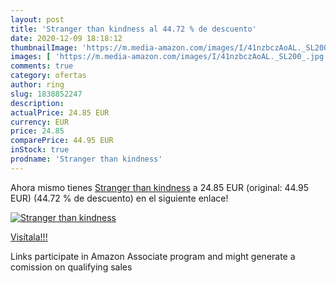 ```yaml
---
layout: post
title: 'Stranger than kindness al 44.72 % de descuento'
date: 2020-12-09 18:18:12
thumbnailImage: 'https://m.media-amazon.com/images/I/41nzbczAoAL._SL200_.jpg'
images: [ 'https://m.media-amazon.com/images/I/41nzbczAoAL._SL200_.jpg' ]
comments: true
category: ofertas
author: ring
slug: 1838852247
description:
actualPrice: 24.85 EUR
currency: EUR
price: 24.85
comparePrice: 44.95 EUR
inStock: true
prodname: 'Stranger than kindness'
---
```


Ahora mismo tienes [Stranger than kindness](https://www.amazon.it/dp/1838852247/?tag=tolees00-21) a 24.85 EUR (original: 44.95 EUR) (44.72 %  de descuento) en el siguiente enlace!

[![Stranger than kindness](https://m.media-amazon.com/images/I/41nzbczAoAL._SL200_.jpg)](https://www.amazon.it/dp/1838852247/?tag=tolees00-21)

[Visítala!!!](https://www.amazon.it/dp/1838852247/?tag=tolees00-21)

Links participate in Amazon Associate program and might generate a comission on qualifying sales
